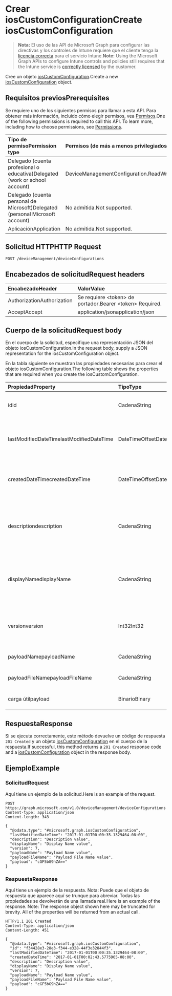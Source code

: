 # <a name="create-ioscustomconfiguration"></a><span data-ttu-id="7581d-101">Crear iosCustomConfiguration</span><span class="sxs-lookup"><span data-stu-id="7581d-101">Create iosCustomConfiguration</span></span>

> <span data-ttu-id="7581d-102">**Nota:** El uso de las API de Microsoft Graph para configurar las directivas y los controles de Intune requiere que el cliente tenga la [licencia correcta](https://go.microsoft.com/fwlink/?linkid=839381) para el servicio Intune.</span><span class="sxs-lookup"><span data-stu-id="7581d-102">**Note:** Using the Microsoft Graph APIs to configure Intune controls and policies still requires that the Intune service is [correctly licensed](https://go.microsoft.com/fwlink/?linkid=839381) by the customer.</span></span>

<span data-ttu-id="7581d-103">Cree un objeto [iosCustomConfiguration](../resources/intune_deviceconfig_ioscustomconfiguration.md).</span><span class="sxs-lookup"><span data-stu-id="7581d-103">Create a new [iosCustomConfiguration](../resources/intune_deviceconfig_ioscustomconfiguration.md) object.</span></span>
## <a name="prerequisites"></a><span data-ttu-id="7581d-104">Requisitos previos</span><span class="sxs-lookup"><span data-stu-id="7581d-104">Prerequisites</span></span>
<span data-ttu-id="7581d-p101">Se requiere uno de los siguientes permisos para llamar a esta API. Para obtener más información, incluido cómo elegir permisos, vea [Permisos](../../../concepts/permissions_reference.md).</span><span class="sxs-lookup"><span data-stu-id="7581d-p101">One of the following permissions is required to call this API. To learn more, including how to choose permissions, see [Permissions](../../../concepts/permissions_reference.md).</span></span>

|<span data-ttu-id="7581d-107">Tipo de permiso</span><span class="sxs-lookup"><span data-stu-id="7581d-107">Permission type</span></span>|<span data-ttu-id="7581d-108">Permisos (de más a menos privilegiados)</span><span class="sxs-lookup"><span data-stu-id="7581d-108">Permissions (from most to least privileged)</span></span>|
|:---|:---|
|<span data-ttu-id="7581d-109">Delegado (cuenta profesional o educativa)</span><span class="sxs-lookup"><span data-stu-id="7581d-109">Delegated (work or school account)</span></span>|<span data-ttu-id="7581d-110">DeviceManagementConfiguration.ReadWrite.All</span><span class="sxs-lookup"><span data-stu-id="7581d-110">DeviceManagementConfiguration.ReadWrite.All</span></span>|
|<span data-ttu-id="7581d-111">Delegado (cuenta personal de Microsoft)</span><span class="sxs-lookup"><span data-stu-id="7581d-111">Delegated (personal Microsoft account)</span></span>|<span data-ttu-id="7581d-112">No admitida.</span><span class="sxs-lookup"><span data-stu-id="7581d-112">Not supported.</span></span>|
|<span data-ttu-id="7581d-113">Aplicación</span><span class="sxs-lookup"><span data-stu-id="7581d-113">Application</span></span>|<span data-ttu-id="7581d-114">No admitida.</span><span class="sxs-lookup"><span data-stu-id="7581d-114">Not supported.</span></span>|

## <a name="http-request"></a><span data-ttu-id="7581d-115">Solicitud HTTP</span><span class="sxs-lookup"><span data-stu-id="7581d-115">HTTP Request</span></span>
<!-- {
  "blockType": "ignored"
}
-->
``` http
POST /deviceManagement/deviceConfigurations
```

## <a name="request-headers"></a><span data-ttu-id="7581d-116">Encabezados de solicitud</span><span class="sxs-lookup"><span data-stu-id="7581d-116">Request headers</span></span>
|<span data-ttu-id="7581d-117">Encabezado</span><span class="sxs-lookup"><span data-stu-id="7581d-117">Header</span></span>|<span data-ttu-id="7581d-118">Valor</span><span class="sxs-lookup"><span data-stu-id="7581d-118">Value</span></span>|
|:---|:---|
|<span data-ttu-id="7581d-119">Authorization</span><span class="sxs-lookup"><span data-stu-id="7581d-119">Authorization</span></span>|<span data-ttu-id="7581d-120">Se requiere &lt;token&gt; de portador.</span><span class="sxs-lookup"><span data-stu-id="7581d-120">Bearer &lt;token&gt; Required.</span></span>|
|<span data-ttu-id="7581d-121">Accept</span><span class="sxs-lookup"><span data-stu-id="7581d-121">Accept</span></span>|<span data-ttu-id="7581d-122">application/json</span><span class="sxs-lookup"><span data-stu-id="7581d-122">application/json</span></span>|

## <a name="request-body"></a><span data-ttu-id="7581d-123">Cuerpo de la solicitud</span><span class="sxs-lookup"><span data-stu-id="7581d-123">Request body</span></span>
<span data-ttu-id="7581d-124">En el cuerpo de la solicitud, especifique una representación JSON del objeto iosCustomConfiguration.</span><span class="sxs-lookup"><span data-stu-id="7581d-124">In the request body, supply a JSON representation for the iosCustomConfiguration object.</span></span>

<span data-ttu-id="7581d-125">En la tabla siguiente se muestran las propiedades necesarias para crear el objeto iosCustomConfiguration.</span><span class="sxs-lookup"><span data-stu-id="7581d-125">The following table shows the properties that are required when you create the iosCustomConfiguration.</span></span>

|<span data-ttu-id="7581d-126">Propiedad</span><span class="sxs-lookup"><span data-stu-id="7581d-126">Property</span></span>|<span data-ttu-id="7581d-127">Tipo</span><span class="sxs-lookup"><span data-stu-id="7581d-127">Type</span></span>|<span data-ttu-id="7581d-128">Descripción</span><span class="sxs-lookup"><span data-stu-id="7581d-128">Description</span></span>|
|:---|:---|:---|
|<span data-ttu-id="7581d-129">id</span><span class="sxs-lookup"><span data-stu-id="7581d-129">id</span></span>|<span data-ttu-id="7581d-130">Cadena</span><span class="sxs-lookup"><span data-stu-id="7581d-130">String</span></span>|<span data-ttu-id="7581d-131">Clave de la entidad.</span><span class="sxs-lookup"><span data-stu-id="7581d-131">Key of the entity.</span></span> <span data-ttu-id="7581d-132">Heredado de [deviceConfiguration](../resources/intune_deviceconfig_deviceconfiguration.md)</span><span class="sxs-lookup"><span data-stu-id="7581d-132">Inherited from [deviceConfiguration](../resources/intune_deviceconfig_deviceconfiguration.md)</span></span>|
|<span data-ttu-id="7581d-133">lastModifiedDateTime</span><span class="sxs-lookup"><span data-stu-id="7581d-133">lastModifiedDateTime</span></span>|<span data-ttu-id="7581d-134">DateTimeOffset</span><span class="sxs-lookup"><span data-stu-id="7581d-134">DateTimeOffset</span></span>|<span data-ttu-id="7581d-135">Fecha y hora en la que se modificó el objeto por última vez.</span><span class="sxs-lookup"><span data-stu-id="7581d-135">DateTime the object was last modified.</span></span> <span data-ttu-id="7581d-136">Heredado de [deviceConfiguration](../resources/intune_deviceconfig_deviceconfiguration.md)</span><span class="sxs-lookup"><span data-stu-id="7581d-136">Inherited from [deviceConfiguration](../resources/intune_deviceconfig_deviceconfiguration.md)</span></span>|
|<span data-ttu-id="7581d-137">createdDateTime</span><span class="sxs-lookup"><span data-stu-id="7581d-137">createdDateTime</span></span>|<span data-ttu-id="7581d-138">DateTimeOffset</span><span class="sxs-lookup"><span data-stu-id="7581d-138">DateTimeOffset</span></span>|<span data-ttu-id="7581d-139">Fecha y hora en la que se creó el objeto.</span><span class="sxs-lookup"><span data-stu-id="7581d-139">DateTime the object was created.</span></span> <span data-ttu-id="7581d-140">Heredado de [deviceConfiguration](../resources/intune_deviceconfig_deviceconfiguration.md)</span><span class="sxs-lookup"><span data-stu-id="7581d-140">Inherited from [deviceConfiguration](../resources/intune_deviceconfig_deviceconfiguration.md)</span></span>|
|<span data-ttu-id="7581d-141">description</span><span class="sxs-lookup"><span data-stu-id="7581d-141">description</span></span>|<span data-ttu-id="7581d-142">Cadena</span><span class="sxs-lookup"><span data-stu-id="7581d-142">String</span></span>|<span data-ttu-id="7581d-143">Descripción proporcionada por el administrador de la configuración del dispositivo.</span><span class="sxs-lookup"><span data-stu-id="7581d-143">Admin provided description of the Device Configuration.</span></span> <span data-ttu-id="7581d-144">Heredado de [deviceConfiguration](../resources/intune_deviceconfig_deviceconfiguration.md)</span><span class="sxs-lookup"><span data-stu-id="7581d-144">Inherited from [deviceConfiguration](../resources/intune_deviceconfig_deviceconfiguration.md)</span></span>|
|<span data-ttu-id="7581d-145">displayName</span><span class="sxs-lookup"><span data-stu-id="7581d-145">displayName</span></span>|<span data-ttu-id="7581d-146">Cadena</span><span class="sxs-lookup"><span data-stu-id="7581d-146">String</span></span>|<span data-ttu-id="7581d-147">Nombre proporcionado por el administrador de la configuración del dispositivo.</span><span class="sxs-lookup"><span data-stu-id="7581d-147">Admin provided name of the device configuration.</span></span> <span data-ttu-id="7581d-148">Heredado de [deviceConfiguration](../resources/intune_deviceconfig_deviceconfiguration.md)</span><span class="sxs-lookup"><span data-stu-id="7581d-148">Inherited from [deviceConfiguration](../resources/intune_deviceconfig_deviceconfiguration.md)</span></span>|
|<span data-ttu-id="7581d-149">version</span><span class="sxs-lookup"><span data-stu-id="7581d-149">version</span></span>|<span data-ttu-id="7581d-150">Int32</span><span class="sxs-lookup"><span data-stu-id="7581d-150">Int32</span></span>|<span data-ttu-id="7581d-151">Versión de la configuración del dispositivo.</span><span class="sxs-lookup"><span data-stu-id="7581d-151">Version of the device configuration.</span></span> <span data-ttu-id="7581d-152">Heredado de [deviceConfiguration](../resources/intune_deviceconfig_deviceconfiguration.md)</span><span class="sxs-lookup"><span data-stu-id="7581d-152">Inherited from [deviceConfiguration](../resources/intune_deviceconfig_deviceconfiguration.md)</span></span>|
|<span data-ttu-id="7581d-153">payloadName</span><span class="sxs-lookup"><span data-stu-id="7581d-153">payloadName</span></span>|<span data-ttu-id="7581d-154">Cadena</span><span class="sxs-lookup"><span data-stu-id="7581d-154">String</span></span>|<span data-ttu-id="7581d-155">Nombre que se muestra al usuario.</span><span class="sxs-lookup"><span data-stu-id="7581d-155">Name that is displayed to the user.</span></span>|
|<span data-ttu-id="7581d-156">payloadFileName</span><span class="sxs-lookup"><span data-stu-id="7581d-156">payloadFileName</span></span>|<span data-ttu-id="7581d-157">Cadena</span><span class="sxs-lookup"><span data-stu-id="7581d-157">String</span></span>|<span data-ttu-id="7581d-158">Nombre de archivo de carga útil (\*.mobileconfig</span><span class="sxs-lookup"><span data-stu-id="7581d-158">Payload file name (\*.mobileconfig</span></span> | <span data-ttu-id="7581d-159">\*.xml).</span><span class="sxs-lookup"><span data-stu-id="7581d-159">\*.xml).</span></span>|
|<span data-ttu-id="7581d-160">carga útil</span><span class="sxs-lookup"><span data-stu-id="7581d-160">payload</span></span>|<span data-ttu-id="7581d-161">Binario</span><span class="sxs-lookup"><span data-stu-id="7581d-161">Binary</span></span>|<span data-ttu-id="7581d-162">Carga útil.</span><span class="sxs-lookup"><span data-stu-id="7581d-162">Payload.</span></span> <span data-ttu-id="7581d-163">(Matriz de bytes codificada UTF8)</span><span class="sxs-lookup"><span data-stu-id="7581d-163">(UTF8 encoded byte array)</span></span>|



## <a name="response"></a><span data-ttu-id="7581d-164">Respuesta</span><span class="sxs-lookup"><span data-stu-id="7581d-164">Response</span></span>
<span data-ttu-id="7581d-165">Si se ejecuta correctamente, este método devuelve un código de respuesta `201 Created` y un objeto [iosCustomConfiguration](../resources/intune_deviceconfig_ioscustomconfiguration.md) en el cuerpo de la respuesta.</span><span class="sxs-lookup"><span data-stu-id="7581d-165">If successful, this method returns a `201 Created` response code and a [iosCustomConfiguration](../resources/intune_deviceconfig_ioscustomconfiguration.md) object in the response body.</span></span>

## <a name="example"></a><span data-ttu-id="7581d-166">Ejemplo</span><span class="sxs-lookup"><span data-stu-id="7581d-166">Example</span></span>
### <a name="request"></a><span data-ttu-id="7581d-167">Solicitud</span><span class="sxs-lookup"><span data-stu-id="7581d-167">Request</span></span>
<span data-ttu-id="7581d-168">Aquí tiene un ejemplo de la solicitud.</span><span class="sxs-lookup"><span data-stu-id="7581d-168">Here is an example of the request.</span></span>
``` http
POST https://graph.microsoft.com/v1.0/deviceManagement/deviceConfigurations
Content-type: application/json
Content-length: 343

{
  "@odata.type": "#microsoft.graph.iosCustomConfiguration",
  "lastModifiedDateTime": "2017-01-01T00:00:35.1329464-08:00",
  "description": "Description value",
  "displayName": "Display Name value",
  "version": 7,
  "payloadName": "Payload Name value",
  "payloadFileName": "Payload File Name value",
  "payload": "cGF5bG9hZA=="
}
```

### <a name="response"></a><span data-ttu-id="7581d-169">Respuesta</span><span class="sxs-lookup"><span data-stu-id="7581d-169">Response</span></span>
<span data-ttu-id="7581d-p109">Aquí tiene un ejemplo de la respuesta. Nota: Puede que el objeto de respuesta que aparece aquí se trunque para abreviar. Todas las propiedades se devolverán de una llamada real.</span><span class="sxs-lookup"><span data-stu-id="7581d-p109">Here is an example of the response. Note: The response object shown here may be truncated for brevity. All of the properties will be returned from an actual call.</span></span>
``` http
HTTP/1.1 201 Created
Content-Type: application/json
Content-Length: 451

{
  "@odata.type": "#microsoft.graph.iosCustomConfiguration",
  "id": "f34428e3-28e3-f344-e328-44f3e32844f3",
  "lastModifiedDateTime": "2017-01-01T00:00:35.1329464-08:00",
  "createdDateTime": "2017-01-01T00:02:43.5775965-08:00",
  "description": "Description value",
  "displayName": "Display Name value",
  "version": 7,
  "payloadName": "Payload Name value",
  "payloadFileName": "Payload File Name value",
  "payload": "cGF5bG9hZA=="
}
```








